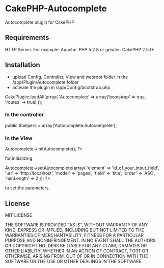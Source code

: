 # CakePHP-Autocomplete
Autocomplete plugin for CakePHP

<h2>Requirements</h2>

HTTP Server. For example: Apache.
PHP 5.2.8 or greater.
CakePHP 2.5.1+

<h2>Installation</h2>

- upload Config, Controller, View and webroot folder in the /app/Plugin/Autocomplete folder
- activate the plugin in /app/Config/bootstrap.php

CakePlugin::loadAll(array(
    'Autocomplete' => array('bootstrap' => true, 'routes' => true)
));

<h3>In the controller</h3>

public $helpers = array('Autocomplete.Autocomplete');

<h3>In the View</h3>

<?php echo $this->Autocomplete->initAutocomplete(); ?> 

for initializing

<?php
echo $this->Autocomplete->setAutocomplete(array(
	'element' => 'id_of_your_input_field',
	'url' => 'http://localhost',
	'model' => 'pages', 
	'field' => 'title', 
	'order' => 'ASC',
	'minLength' => 2
));
?>

to set the parameters.

<h2>License</h2>

MIT LICENSE

THE SOFTWARE IS PROVIDED "AS IS", WITHOUT WARRANTY OF ANY KIND, EXPRESS OR
IMPLIED, INCLUDING BUT NOT LIMITED TO THE WARRANTIES OF MERCHANTABILITY,
FITNESS FOR A PARTICULAR PURPOSE AND NONINFRINGEMENT. IN NO EVENT SHALL THE
AUTHORS OR COPYRIGHT HOLDERS BE LIABLE FOR ANY CLAIM, DAMAGES OR OTHER
LIABILITY, WHETHER IN AN ACTION OF CONTRACT, TORT OR OTHERWISE, ARISING FROM,
OUT OF OR IN CONNECTION WITH THE SOFTWARE OR THE USE OR OTHER DEALINGS IN THE
SOFTWARE.

